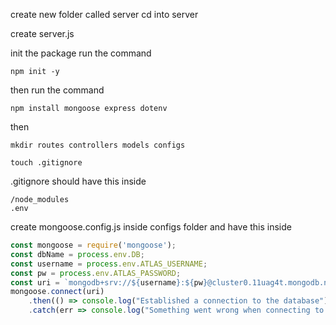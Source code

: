 create new folder called server
cd into server 

create server.js

init the package
run the command
```
npm init -y
```
then run the command
```
npm install mongoose express dotenv
```

then 

```
mkdir routes controllers models configs
```

```
touch .gitignore
```
.gitignore should have this inside
```
/node_modules
.env
```

create mongoose.config.js inside configs folder
and have this inside

```js
const mongoose = require('mongoose');
const dbName = process.env.DB;
const username = process.env.ATLAS_USERNAME;
const pw = process.env.ATLAS_PASSWORD;
const uri = `mongodb+srv://${username}:${pw}@cluster0.11uag4t.mongodb.net/${dbName}?retryWrites=true&w=majority`;
mongoose.connect(uri)
    .then(() => console.log("Established a connection to the database"))
    .catch(err => console.log("Something went wrong when connecting to the database", err));
```